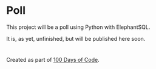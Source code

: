 # Poll

This project will be a poll using Python with ElephantSQL.

It is, as yet, unfinished, but will be published here soon.

<!-- Try it on [Replit](https://replit.com/@ZanClifton/turtle-race?v=1) directly in your browser, without installing an IDE.

Instructions for creating a local copy are available in the main [README.md file](https://github.com/ZanClifton/basic-python-projects/blob/main/README.md). -->

#

Created as part of [100 Days of Code](https://github.com/ZanClifton/100-days-of-code/blob/master/log.md).
